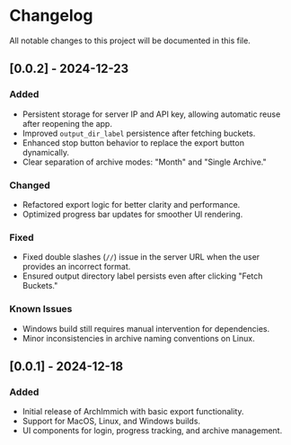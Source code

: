 # Changelog

All notable changes to this project will be documented in this file.

## [0.0.2] - 2024-12-23

### Added

- Persistent storage for server IP and API key, allowing automatic reuse after reopening the app.
- Improved `output_dir_label` persistence after fetching buckets.
- Enhanced stop button behavior to replace the export button dynamically.
- Clear separation of archive modes: "Month" and "Single Archive."

### Changed

- Refactored export logic for better clarity and performance.
- Optimized progress bar updates for smoother UI rendering.

### Fixed

- Fixed double slashes (`//`) issue in the server URL when the user provides an incorrect format.
- Ensured output directory label persists even after clicking "Fetch Buckets."

### Known Issues

- Windows build still requires manual intervention for dependencies.
- Minor inconsistencies in archive naming conventions on Linux.

## [0.0.1] - 2024-12-18

### Added

- Initial release of ArchImmich with basic export functionality.
- Support for MacOS, Linux, and Windows builds.
- UI components for login, progress tracking, and archive management.
